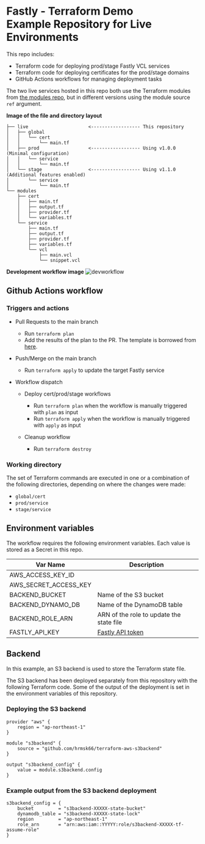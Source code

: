 # Fastly - Terraform Demo<br>Example Repository for Live Environments

This repo includes:

- Terraform code for deploying prod/stage Fastly VCL services
- Terraform code for deploying certificates for the prod/stage domains
- GitHub Actions workflows for managing deployment tasks

The two live services hosted in this repo both use the Terraform modules from [the modules repo](https://github.com/hkakehashi/tfdemo-modules), but in different versions using the module source `ref` argument.

**Image of the file and directory layout**

```
├── live                      <------------------ This repository
│   ├── global
│   │   └── cert
│   │       └── main.tf
│   ├── prod                  <------------------ Using v1.0.0 (Minimal configuration)
│   │   └── service
│   │       └── main.tf
│   └── stage                 <------------------ Using v1.1.0 (Additional features enabled)
│       └── service
│           └── main.tf
└── modules
    ├── cert
    │   ├── main.tf
    │   ├── output.tf
    │   ├── provider.tf
    │   └── variables.tf
    └── service
        ├── main.tf
        ├── output.tf
        ├── provider.tf
        ├── variables.tf
        └── vcl
            ├── main.vcl
            └── snippet.vcl
```

**Development workflow image**
![devworkflow](https://user-images.githubusercontent.com/30490956/169046058-672f7b73-957e-4c27-acb3-49a45e1da7ab.jpg)

## Github Actions workflow

### Triggers and actions

- Pull Requests to the main branch

  - Run `terraform plan`
  - Add the results of the plan to the PR. The template is borrowed from [here](https://learn.hashicorp.com/tutorials/terraform/github-actions).

- Push/Merge on the main branch

  - Run `terraform apply` to update the target Fastly service

- Workflow dispatch

  - Deploy cert/prod/stage workflows

    - Run `terraform plan` when the workflow is manually triggered with `plan` as input
    - Run `terraform apply` when the workflow is manually triggered with `apply` as input

  - Cleanup workflow

    - Run `terraform destroy`

### Working directory

The set of Terraform commands are executed in one or a combination of the following directories, depending on where the changes were made:

- `global/cert`
- `prod/service`
- `stage/service`

## Environment variables

The workflow requires the following environment variables.
Each value is stored as a Secret in this repo.

| Var Name              | Description                                                                          |
| --------------------- | ------------------------------------------------------------------------------------ |
| AWS_ACCESS_KEY_ID     |                                                                                      |
| AWS_SECRET_ACCESS_KEY |                                                                                      |
| BACKEND_BUCKET        | Name of the S3 bucket                                                                |
| BACKEND_DYNAMO_DB     | Name of the DynamoDB table                                                           |
| BACKEND_ROLE_ARN      | ARN of the role to update the state file                                             |
| FASTLY_API_KEY        | [Fastly API token](https://docs.fastly.com/en/guides/using-api-tokens?_fsi=fmEGPI4g) |

## Backend

In this example, an S3 backend is used to store the Terraform state file.

The S3 backend has been deployed separately from this repository with the following Terraform code. Some of the output of the deployment is set in the environment variables of this repository.

### Deploying the S3 backend

```
provider "aws" {
    region = "ap-northeast-1"
}

module "s3backend" {
    source = "github.com/hrmsk66/terraform-aws-s3backend"
}

output "s3backend_config" {
    value = module.s3backend.config
}
```

### Example output from the S3 backend deployment

```
s3backend_config = {
    bucket         = "s3backend-XXXXX-state-bucket"
    dynamodb_table = "s3backend-XXXXX-state-lock"
    region         = "ap-northeast-1"
    role_arn       = "arn:aws:iam::YYYYY:role/s3backend-XXXXX-tf-assume-role"
}
```
